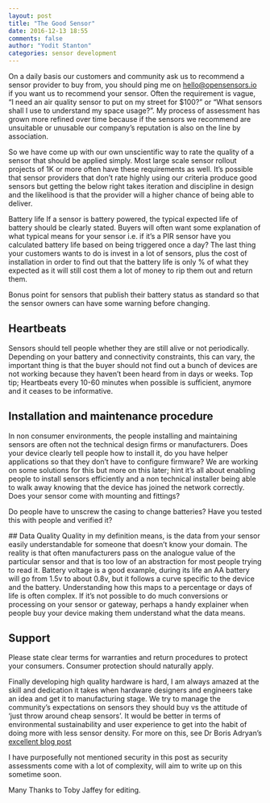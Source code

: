 ```yaml
---
layout: post
title: "The Good Sensor"
date: 2016-12-13 18:55
comments: false
author: "Yodit Stanton"
categories: sensor development
---
```

On a daily basis our customers and community ask us to recommend a sensor provider to buy from, you should ping me on hello@opensensors.io if you want us to recommend your sensor.  Often the requirement is vague, “I need an air quality sensor to put on my street for $100?” or “What sensors shall I use to understand my space usage?”.  My process of assessment has grown more refined over time because if the sensors we recommend are unsuitable or unusable our company’s reputation is also on the line by association.  


So we have come up with our own unscientific way to rate the quality of a sensor that should be applied simply.  Most large scale sensor rollout projects of 1K or more often have these requirements as well.  It’s possible that sensor providers that don’t rate highly using our criteria produce good sensors but getting the below right takes iteration and discipline in design and the likelihood is that the provider will a higher chance of being able to deliver.
 
Battery life
If a sensor is battery powered, the typical expected life of battery should be clearly stated.  Buyers will often want some explanation of what typical means for your sensor i.e. if it’s a PIR sensor have you calculated battery life based on being triggered once a day?  The last thing your customers wants to do is invest in a lot of sensors, plus the cost of installation in order to find out that the battery life is only % of what they expected as it will still cost them a lot of money to rip them out and return them. 


Bonus point for sensors that publish their battery status as standard so that the sensor owners can have some warning before changing.  


## Heartbeats
Sensors should tell people whether they are still alive or not periodically.  Depending on your battery and connectivity constraints, this can vary, the important thing is that the buyer should not find out a bunch of devices are not working because they haven’t been heard from in days or weeks.  Top tip; Heartbeats every 10-60 minutes when possible is sufficient, anymore and it ceases to be informative.


## Installation and maintenance procedure
In non consumer environments, the people installing and maintaining sensors are often not the technical design firms or manufacturers.  Does your device clearly tell people how to install it, do you have helper applications so that they don’t have to configure firmware? We are working on some solutions for this but more on this later; hint it’s all about enabling people to install sensors efficiently and a non technical installer being able to walk away knowing that the device has joined the network correctly. Does your sensor come with mounting and fittings?


Do people have to unscrew the casing to change batteries?  Have you tested this with people and verified it?


## Data Quality 
Quality in my definition means, is the data from your sensor easily understandable for someone that doesn’t know your domain.  The reality is that often manufacturers pass on the analogue value of the particular sensor and that is too low of an abstraction for most people trying to read it.  Battery voltage is a good example, during its life an AA battery will go from 1.5v to about 0.8v, but it follows a curve specific to the device and the battery. Understanding how this maps to a percentage or days of life is often complex. If it’s not possible to do much conversions or processing on your sensor or gateway, perhaps a handy explainer when people buy your device making them understand what the data means.


## Support
Please state clear terms for warranties and return procedures to protect your consumers. Consumer protection should naturally apply.


Finally developing high quality hardware is hard, I am always amazed at the skill and dedication it takes when hardware designers and engineers take an idea and get it to manufacturing stage.  We try to manage the community’s expectations on sensors they should buy vs the attitude of ‘just throw around cheap sensors’.  It would be better in terms of environmental sustainability and user experience to get into the habit of doing more with less sensor density.  For more on this, see Dr Boris Adryan’s [excellent blog post](http://iot.ghost.io/less-can-be-more-in-sensor-deployment/)


I have purposefully not mentioned security in this post as security assessments come with a lot of complexity, will aim to write up on this sometime soon.


Many Thanks to Toby Jaffey for editing.
